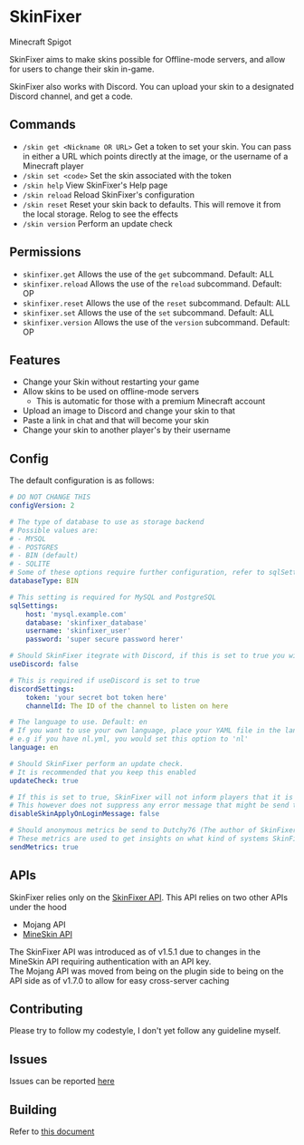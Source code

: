 # SkinFixer
Minecraft Spigot

SkinFixer aims to make skins possible for Offline-mode servers, and allow for users to change their skin in-game.

SkinFixer also works with Discord. You can upload your skin to a designated Discord channel, and get a code.

## Commands
- `/skin get <Nickname OR URL>` Get a token to set your skin. You can pass in either a URL which points directly at the image, or the username of a Minecraft player
- `/skin set <code>` Set the skin associated with the token
- `/skin help` View SkinFixer's Help page
- `/skin reload` Reload SkinFixer's configuration
- `/skin reset` Reset your skin back to defaults. This will remove it from the local storage. Relog to see the effects
- `/skin version` Perform an update check
## Permissions
- `skinfixer.get` Allows the use of the `get` subcommand. Default: ALL
- `skinfixer.reload` Allows the use of the `reload` subcommand. Default: OP
- `skinfixer.reset` Allows the use of the `reset` subcommand. Default: ALL
- `skinfixer.set` Allows the use of the `set` subcommand. Default: ALL
- `skinfixer.version` Allows the use of the `version` subcommand. Default: OP

## Features
- Change your Skin without restarting your game
- Allow skins to be used on offline-mode servers
    - This is automatic for those with a premium Minecraft account
- Upload an image to Discord and change your skin to that
- Paste a link in chat and that will become your skin
- Change your skin to another player's by their username

## Config
The default configuration is as follows:
```yaml
# DO NOT CHANGE THIS
configVersion: 2

# The type of database to use as storage backend
# Possible values are:
# - MYSQL
# - POSTGRES
# - BIN (default)
# - SQLITE
# Some of these options require further configuration, refer to sqlSettings
databaseType: BIN

# This setting is required for MySQL and PostgreSQL
sqlSettings:
    host: 'mysql.example.com'
    database: 'skinfixer_database'
    username: 'skinfixer_user'
    password: 'super secure password herer'

# Should SkinFixer itegrate with Discord, if this is set to true you will need to configure discordSettigns
useDiscord: false

# This is required if useDiscord is set to true
discordSettings:
    token: 'your secret bot token here'
    channelId: The ID of the channel to listen on here

# The language to use. Default: en
# If you want to use your own language, place your YAML file in the langs/ directory
# e.g if you have nl.yml, you would set this option to 'nl'
language: en

# Should SkinFixer perform an update check.
# It is recommended that you keep this enabled
updateCheck: true

# If this is set to true, SkinFixer will not inform players that it is changing their skin when they log in
# This however does not suppress any error message that might be send to the player
disableSkinApplyOnLoginMessage: false

# Should anonymous metrics be send to Dutchy76 (The author of SkinFixer)
# These metrics are used to get insights on what kind of systems SkinFixer is running
sendMetrics: true
```

## APIs
SkinFixer relies only on the [SkinFixer API](https://github.com/TheDutchMC/SkinFixer-API). This API relies on two other APIs under the hood
- Mojang API
- [MineSkin API](https://github.com/MineSkin/api.mineskin.org)

The SkinFixer API was introduced as of v1.5.1 due to changes in the MineSkin API requiring authentication with an API key.  
The Mojang API was moved from being on the plugin side to being on the API side as of v1.7.0 to allow for easy cross-server caching

## Contributing
Please try to follow my codestyle, I don't yet follow any guideline myself.

## Issues
Issues can be reported [here](https://github.com/TheDutchMC/SkinFixer/issues)

## Building
Refer to [this document](BUILDING.md)
